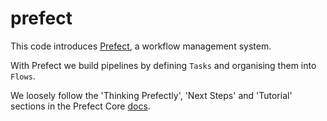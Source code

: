 # prefect

This code introduces [Prefect](https://docs.prefect.io/), a workflow management system.

With Prefect we build pipelines by defining `Tasks` and organising them into `Flows`.

We loosely follow the 'Thinking Prefectly', 'Next Steps' and 'Tutorial' sections in the Prefect Core [docs](https://docs.prefect.io/core/).
